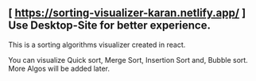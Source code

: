 
[ https://sorting-visualizer-karan.netlify.app/ ]
Use Desktop-Site for better experience.
----------------------------------------------------------------------------

This is a sorting algorithms visualizer created in react.

You can visualize Quick sort, Merge Sort, Insertion Sort and, Bubble sort. 
More Algos will be added later.
